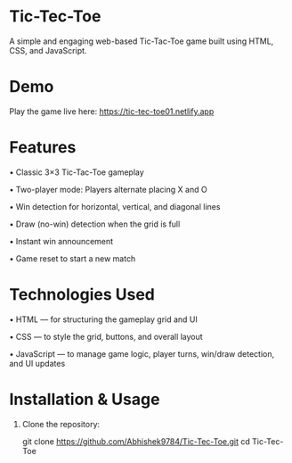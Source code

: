 # Tic-Tec-Toe

A simple and engaging web-based Tic-Tac-Toe game built using HTML, CSS, and JavaScript.

# Demo

Play the game live here: https://tic-tec-toe01.netlify.app

# Features

  • Classic 3×3 Tic-Tac-Toe gameplay

  • Two-player mode: Players alternate placing X and O

  • Win detection for horizontal, vertical, and diagonal lines

  • Draw (no-win) detection when the grid is full

  • Instant win announcement

  • Game reset to start a new match

# Technologies Used

  • HTML — for structuring the gameplay grid and UI

  • CSS — to style the grid, buttons, and overall layout

  • JavaScript — to manage game logic, player turns, win/draw detection, and UI updates

# Installation & Usage

1. Clone the repository:
   
   git clone https://github.com/Abhishek9784/Tic-Tec-Toe.git cd Tic-Tec-Toe

